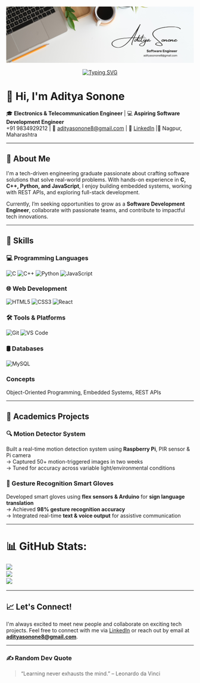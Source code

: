 ![logo](logo.png)


<p align="center">
  <a href="https://git.io/typing-svg">
    <img src="https://readme-typing-svg.herokuapp.com?font=Fira+Code&duration=3000&pause=1000&color=58F725&center=true&vCenter=true&width=500&lines=Python+Developer;Backend+Development;Automation+Scripting;Debugging+Code;Building+APIs;Deploying+Applications;Exploring+Libraries;Fixing+Bugs;Writing+Tests;Learning+Everyday+%F0%9F%90%8D" alt="Typing SVG" />
  </a>
</p>



# 👋 Hi, I'm Aditya Sonone

🎓 **Electronics & Telecommunication Engineer** | 💻 **Aspiring Software Development Engineer**  
+91 9834929212 | 📧 adityasonone8@gmail.com | 🔗 [LinkedIn](https://www.linkedin.com/in/aditya-sonone-8871b2181) |📍 Nagpur, Maharashtra

---

## 🚀 About Me

I'm a tech-driven engineering graduate passionate about crafting software solutions that solve real-world problems. With hands-on experience in **C, C++, Python, and JavaScript**, I enjoy building embedded systems, working with REST APIs, and exploring full-stack development.

<!-- I’ve created projects ranging from **motion detection systems** to **gesture recognition smart gloves**, gaining valuable insights into IoT, sensor integration, and real-time data processing. -->

Currently, I’m seeking opportunities to grow as a **Software Development Engineer**, collaborate with passionate teams, and contribute to impactful tech innovations.

---

## 🧰 Skills


### 💻 Programming Languages  
![C](https://img.shields.io/badge/C-00599C?style=for-the-badge&logo=c&logoColor=white)
![C++](https://img.shields.io/badge/C++-00599C?style=for-the-badge&logo=c%2B%2B&logoColor=white)
![Python](https://img.shields.io/badge/Python-3776AB?style=for-the-badge&logo=python&logoColor=white)
![JavaScript](https://img.shields.io/badge/JavaScript-F7DF1E?style=for-the-badge&logo=javascript&logoColor=black)

### 🌐 Web Development  
![HTML5](https://img.shields.io/badge/HTML5-E34F26?style=for-the-badge&logo=html5&logoColor=white)
![CSS3](https://img.shields.io/badge/CSS3-1572B6?style=for-the-badge&logo=css3&logoColor=white)
![React](https://img.shields.io/badge/React-20232A?style=for-the-badge&logo=react&logoColor=61DAFB)

### 🛠️ Tools & Platforms  
![Git](https://img.shields.io/badge/Git-F05032?style=for-the-badge&logo=git&logoColor=white)
![VS Code](https://img.shields.io/badge/VS%20Code-007ACC?style=for-the-badge&logo=visual-studio-code&logoColor=white)

### 🛢️ Databases
![MySQL](https://img.shields.io/badge/MySQL-4479A1?style=for-the-badge&logo=mysql&logoColor=white)

### Concepts

Object-Oriented Programming, Embedded Systems, REST APIs

---


## 🔧 Academics Projects

### 🔍 Motion Detector System  
Built a real-time motion detection system using **Raspberry Pi**, PIR sensor & Pi camera  
→ Captured 50+ motion-triggered images in two weeks  
→ Tuned for accuracy across variable light/environmental conditions

### 🧤 Gesture Recognition Smart Gloves  
Developed smart gloves using **flex sensors & Arduino** for **sign language translation**  
→ Achieved **98% gesture recognition accuracy**  
→ Integrated real-time **text & voice output** for assistive communication

---

# 📊 GitHub Stats:
![](https://github-readme-stats.vercel.app/api?username=Adityaa-Sonone&theme=dark&hide_border=false&include_all_commits=false&count_private=false)<br/>
![](https://nirzak-streak-stats.vercel.app/?user=Adityaa-Sonone&theme=dark&hide_border=false)<br/>
![](https://github-readme-stats.vercel.app/api/top-langs/?username=Adityaa-Sonone&theme=dark&hide_border=false&include_all_commits=false&count_private=false&layout=compact)

---

## 📈 Let's Connect!

I'm always excited to meet new people and collaborate on exciting tech projects. Feel free to connect with me via [LinkedIn](https://www.linkedin.com/in/aditya-sonone-8871b2181) or reach out by email at **adityasonone8@gmail.com**.

---
### ✍️ Random Dev Quote

>  “Learning never exhausts the mind.” – Leonardo da Vinci
<!-- “The best way to predict the future is to invent it.” – Alan Kay -->